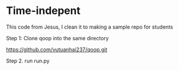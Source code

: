 # Time-indepent
 This code from Jesus, I clean it to making a sample repo for students

Step 1: Clone qoop into the same directory

https://github.com/vutuanhai237/qoop.git

Step 2. run run.py
